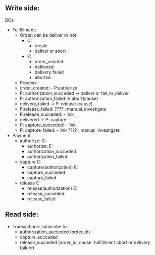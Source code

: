 Write side:
-----------
BCs: 
-	Fullfillment:
	- Order: can be deliver or not
		- C:
			- create
			- deliver or abort
		- E:
			- order_created
			- delivered
			- delivery_failed
			- aborted
	- Process:
    - order_created: - P:authorize
    - P: authorization_succeded -> deliver or fail_to_deliver
    - P: authorization_failed -> abort(cause)
    - delivery_failed -> P: release (cause)
    - P:release_failed: ???? : manual_investigate
    - P:release_succeded: - link
    - delivered -> P: capture
    - P: capture_succeded: - link
    - P: capture_failed: - link ???? : manual_investigate
- Payment:
  - authorize: 
  	C:
	  - authorize: 
  	E:
  	- authorization_succeded
  	- authorization_failed
  - capture
  	C:
  	- capture(authorization)
  	E:
  	- capture_succeded
  	- capture_failed
  - release
  	C:
  	- release(authorization)
  	E:
  	- release_succeded
  	- release_failed

Read side:
----------
- Transactions:
	subscribe to:
	- authorization_succeded (order_id)
	- capture_succeded
	- release_succeded (order_id, cause: fullfillment abort or delivery failure)
